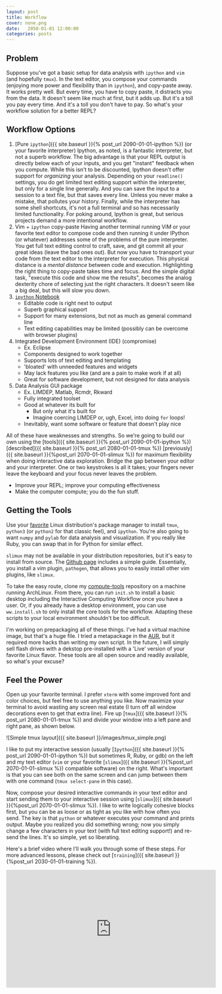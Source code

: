 ```yaml
---
layout: post
title: Workflow
cover: none.png
date:   2050-01-01 12:00:00
categories: posts
---
```


Problem
---

Suppose you've got a basic setup for data analysis with `ipython` and `vim` (and hopefully `tmux`).  In the text editor, you compose your commands (enjoying more power and flexibility than in `ipython`), and copy-paste away.  It works pretty well.  But every time, you have to copy paste, it distracts you from the data.  It doesn't seem like much at first, but it adds up.  But it's a toll you pay every time.  And it's a toll you don't have to pay.  So what's your workflow solution for a better REPL?

Workflow Options
---

1. [Pure `ipython`]({{ site.baseurl }}{% post_url 2090-01-01-ipython %}) (or your favorite interpreter)
   Ipython, as noted, is a fantastic interpreter, but not a superb workflow.  The big advantage is that your REPL output is directly below each of your inputs, and you get "instant" feedback when you compute.  While this isn't to be discounted, Ipython doesn't offer support for *organizing* your analysis.  Depending on your `readline()` settings, you do get limited text editing support within the interpreter, but only for a single line generally.  And you can save the input to a session to a text file, but that saves every line.  Unless you never make a mistake, that pollutes your history.  Finally, while the interpreter has some shell shortcuts, it's not a full terminal and so has necessarily limited functionality.  For poking around, Ipython is great, but serious projects demand a more intentional workflow.
2. Vim + `ipython` copy-paste
    Having another terminal running ViM or your favorite text editor to compose code and then running it under IPython (or whatever) addresses some of the problems of the pure interpreter.  You get full text editing control to craft, save, and git commit all your great ideas (leave the bad ones out).  But now you have to transport your code from the text editor to the interpreter for execution.  This physical distance is a *mental distance* between code and execution.  Highlighting the right thing to copy-paste takes time and focus.  And the simple digital task, "execute this code and show me the results", becomes the analog dexterity chore of selecting just the right characters.  It doesn't seem like a big deal, but this will slow you down.
3. [`ipython` Notebook](http://ipython.org/notebook.html)
    + Editable code is right next to output
    + Superb graphical support
    * Support for many extensions, but not as much as general command line
    - Text editing capabilities may be limited (possibly can be overcome with browser plugins)
4. Integrated Development Environment (IDE) (compromise)
    * Ex. Eclipse
    + Components designed to work together
    + Supports lots of text editing and templating
    - 'bloated' with unneeded features and widgets
    - May lack features you like (and are a pain to make work if at all)
    - Great for software development, but not designed for data analysis
5. Data Analysis GUI package
    * Ex. LIMDEP, Matlab, Rcmdr, Rkward
    + Fully integrated toolset
    + Good at whatever its built for
        - But only what it's built for
        * Imagine coercing LIMDEP or, ugh, Excel, into doing `for` loops!
    + Inevitably, want some software or feature that doesn't play nice

All of these have weaknesses and strengths.  So we're going to build our own using the [tools]({{ site.baseurl }}{% post_url 2090-01-01-ipython %}) [described]({{ site.baseurl }}{% post_url 2080-01-01-tmux %}) [previously]({{ site.baseurl }}{%post_url 2070-01-01-slimux %}) for maximum flexibility when doing interactive data exploration.  Bridge the gap between your editor and your interpreter.  One or two keystrokes is all it takes; your fingers never leave the keyboard and your focus never leaves the problem.

* Improve your REPL; improve your computing effectiveness
* Make the computer compute; you do the fun stuff.

Getting the Tools
---

Use your [favorite](https://www.archlinux.org) Linux distribution's package manager to install `tmux`, `python3` (or `python2` for that classic feel), and `ipython`.  You're also going to want `numpy` and `pylab` for data analysis and visualization.  If you really like Ruby, you can swap that in for Python for similar effect.

`slimux` may not be available in your distribution repositories, but it's easy to install from source.  The [Github page](https://github.com/epeli/slimux) includes a simple guide.  Essentially, you install a vim plugin, `pathogen`, that allows you to easily install other vim plugins, like `slimux`.

To take the easy route, clone my [compute-tools](http://github.com/dvbuntu/compute-tools) repository on a machine running ArchLinux.  From there, you can run `init.sh` to install a basic desktop including the Interactive Computing Workflow once you have a user.  Or, if you already have a desktop environment, you can use `ww.install.sh` to only install the core tools for the workflow.  Adapting these scripts to your local environment shouldn't be too difficult.

I'm working on prepackaging all of these things.  I've had a virtual machine image, but that's a huge file.  I tried a metapackage in the [AUR](aur4.archlinux.org), but it required more hacks than writing my own script.  In the future, I will simply sell flash drives with a dekstop pre-installed with a 'Live' version of your favorite Linux flavor.  These tools are all open source and readily available, so what's your excuse?

Feel the Power
---

Open up your favorite terminal.  I prefer `xterm` with some improved font and color choices, but feel free to use anything you like.  Now maximize your terminal to avoid wasting any screen real estate (I turn off all window decorations even to get that extra line).  Fire up [`tmux`]({{ site.baseurl }}{% post_url 2080-01-01-tmux %}) and divide your window into a left pane and right pane, as shown below.

![Simple tmux layout]({{ site.baseurl }}/images/tmux_simple.png)

I like to put my interactive session (usually [`Ipython`]({{ site.baseurl }}{% post_url 2090-01-01-ipython %}) but sometimes R, Ruby, or gdb) on the left and my text editor (`vim` or your favorite [`slimux`]({{ site.baseurl }}{%post_url 2070-01-01-slimux %}) compatible software) on the right.  What's important is that you can see both on the same screen and can jump between them with one command (`tmux select-pane` in this case).

Now, compose your desired interactive commands in your text editor and start sending them to your interactive session using [`slimux`]({{ site.baseurl }}{%post_url 2070-01-01-slimux %}).  I like to write logically cohesive blocks first, but you can be as loose or as tight as you like with how often you send.  The key is that `python` or whatever executes your command and prints output.  Maybe you realized you did something wrong; now you simply change a few characters in your text (with full text editing support!) and re-send the lines.  It's so simple, yet so liberating.

Here's a brief video where I'll walk you through some of these steps.  For more advanced lessons, please check out [`training`]({{ site.baseurl }}{%post_url 2030-01-01-training %}).

<iframe width="560" height="315" src="https://www.youtube.com/embed/F9VeY5KFDl8" frameborder="0"> </iframe>
